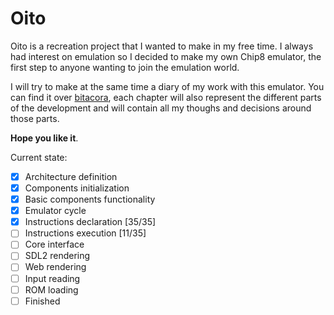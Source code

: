 # Oito
Oito is a recreation project that I wanted to make in my free time.
I always had interest on emulation so I decided to make my own Chip8 emulator, 
the first step to anyone wanting to join the emulation world.

I will try to make at the same time a diary of my work with this emulator.
You can find it over [bitacora](/bitacora), each chapter will also represent the different parts of the development and will contain all my thoughs and decisions around those parts.

**Hope you like it**.

Current state:
- [x] Architecture definition
- [x] Components initialization
- [x] Basic components functionality
- [x] Emulator cycle
- [x] Instructions declaration [35/35]
- [ ] Instructions execution [11/35]
- [ ] Core interface
- [ ] SDL2 rendering
- [ ] Web rendering
- [ ] Input reading
- [ ] ROM loading
- [ ] Finished